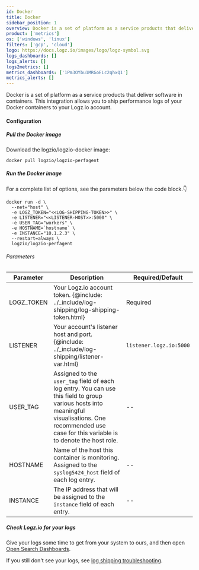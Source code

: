 ```yaml
---
id: Docker
title: Docker
sidebar_position: 1
overview: Docker is a set of platform as a service products that deliver software in containers. This integration allows you to ship performance logs of your Docker containers to your Logz.io account. 
product: ['metrics']
os: ['windows', 'linux']
filters: ['gcp', 'cloud']
logo: https://docs.logz.io/images/logo/logz-symbol.svg
logs_dashboards: []
logs_alerts: []
logs2metrics: []
metrics_dashboards: ['1Pm3OYbu1MRGoELc2qhxQ1']
metrics_alerts: []
---
```



Docker is a set of platform as a service products that deliver software in containers. This integration allows you to ship performance logs of your Docker containers to your Logz.io account. 

#### Configuration

 

##### Pull the Docker image

Download the logzio/logzio-docker image:

```shell
docker pull logzio/logzio-perfagent
```

##### Run the Docker image

For a complete list of options, see the parameters below the code block.👇

```shell
docker run -d \
  --net="host" \
  -e LOGZ_TOKEN="<<LOG-SHIPPING-TOKEN>>" \
  -e LISTENER="<<LISTENER-HOST>>:5000" \
  -e USER_TAG="workers" \
  -e HOSTNAME=`hostname` \
  -e INSTANCE="10.1.2.3" \
  --restart=always \
  logzio/logzio-perfagent
```

###### Parameters

| Parameter | Description | Required/Default |
|---|---|---|
| LOGZ_TOKEN  | Your Logz.io account token. {@include: ../_include/log-shipping/log-shipping-token.html} | Required |
| LISTENER | Your account's listener host and port. {@include: ../_include/log-shipping/listener-var.html} | `listener.logz.io:5000` |
| USER_TAG | Assigned to the `user_tag` field of each log entry. You can use this field to group various hosts into meaningful visualisations. One recommended use case for this variable is to denote the host role. | -- |
| HOSTNAME | Name of the host this container is monitoring. Assigned to the `syslog5424_host` field of each log entry. | -- |
| INSTANCE | The IP address that will be assigned to the `instance` field of each entry. | -- |


##### Check Logz.io for your logs

Give your logs some time to get from your system to ours, and then open [Open Search Dashboards](https://app.logz.io/#/dashboard/osd).

If you still don't see your logs, see [log shipping troubleshooting]({{site.baseurl}}/user-guide/log-shipping/log-shipping-troubleshooting.html).

 
